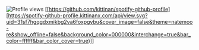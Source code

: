 ![Profile views](https://visitor-badge.laobi.icu/badge?page_id=lnam2004.lnam2004&left_color=gray&right_color=blue)
[[https://github.com/kittinan/spotify-github-profile][https://spotify-github-profile.kittinanx.com/api/view.svg?uid=31sf7hgqgdxmikbg2va6foxpgybu&cover_image=false&theme=natemoo-re&show_offline=false&background_color=000000&interchange=true&bar_color=ffffff&bar_color_cover=true)]]

<!--
**lnam2004/lnam2004** is a ✨ _special_ ✨ repository because its `README.md` (this file) appears on your GitHub profile.

Here are some ideas to get you started:

- 🔭 I’m currently working on ...
- 🌱 I’m currently learning ...
- 👯 I’m looking to collaborate on ...
- 🤔 I’m looking for help with ...
- 💬 Ask me about ...
- 📫 How to reach me: ...
- 😄 Pronouns: ...
- ⚡ Fun fact: ...
-->
